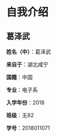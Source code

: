 # 自我介绍

## 葛泽武

**姓名（中）**：葛泽武

**来自于**：湖北咸宁

**国籍**：中国

**专业**：电子系

**入学年份**：2018

**班级**：无82

**学号**：2018011071